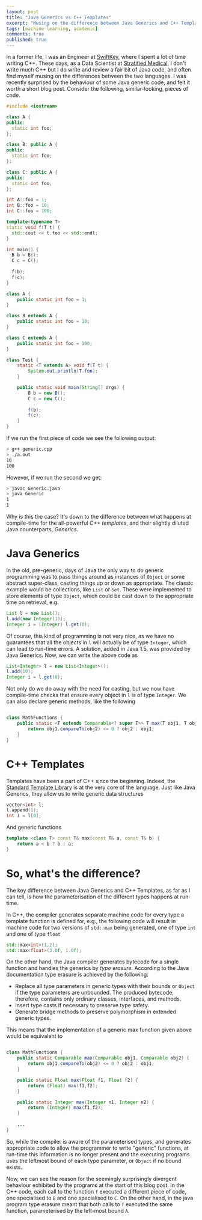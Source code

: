 ```yaml
---
layout: post
title: "Java Generics vs C++ Templates"
excerpt: "Musing on the difference between Java Generics and C++ Templates"
tags: [machine learning, academic]
comments: true
published: true
---
```


In a former life, I was an Engineer at
[SwiftKey](http://www.swiftkey.com), where I spent a lot of time
writing C++. These days, as a Data Scientist at
[Stratified Medical](http://www.stratifiedmedical.com), I don't write
much C++ but I do write and review a fair bit of Java code, and often
find myself musing on the differences between the two languages. I was
recently surprised by the behaviour of some Java generic code, and
felt it worth a short blog post. Consider the following,
similar-looking, pieces of code.

```c++
#include <iostream>

class A {
public:
  static int foo;
};

class B: public A {
public:
  static int foo;
};

class C: public A {
public:
  static int foo;
};

int A::foo = 1;
int B::foo = 10;
int C::foo = 100;

template<typename T>
static void f(T t) {
  std::cout << t.foo << std::endl;
}

int main() {
  B b = B();
  C c = C();
  
  f(b);
  f(c);
}
```

```java
class A {
    public static int foo = 1;
}

class B extends A {
    public static int foo = 10;
}

class C extends A {
    public static int foo = 100;
}

class Test {
    static <T extends A> void f(T t) {
        System.out.println(T.foo);
    }

    public static void main(String[] args) {
        B b = new B();
        C c = new C();
        
        f(b);
        f(c);
    }
}
```

If we run the first piece of code we see the following output:

```bash
> g++ generic.cpp
> ./a.out
10
100
```

However, if we run the second we get:

```bash
> javac Generic.java
> java Generic
1
1
```

Why is this the case? It's down to the difference between what happens
at compile-time for the all-powerful _C++ templates_, and their
slightly diluted Java counterparts, _Generics_.

# Java Generics

In the old, pre-generic, days of Java the only way to do generic
programming was to pass things around as instances of ```Object``` or
some abstract super-class, casting things up or down as
appropriate. The classic example would be collections, like ```List```
or ```Set```. These were implemented to store elements of type
```Object```, which could be cast down to the appropriate time on
retrieval, e.g.

```java
List l = new List();
l.add(new Integer(1));
Integer i = (Integer) l.get(0);
```

Of course, this kind of programming is not very nice, as we have no
guarantees that all the objects in ```l``` will actually be of type
```Integer```, which can lead to run-time errors. A solution, added in
Java 1.5, was provided by Java Generics. Now, we can write the above
code as

```java
List<Integer> l = new List<Integer>();
l.add(10);
Integer i = l.get(0);
```

Not only do we do away with the need for casting, but we now have
compile-time checks that ensure every object in ```l``` is of type
```Integer```. We can also declare generic methods, like the following

```java

class MathFunctions {
    public static <T extends Comparable<? super T>> T max(T obj1, T obj2) {
        return obj1.compareTo(obj2) <= 0 ? obj2 : obj1; 
    }
}
```

# C++ Templates

Templates have been a part of C++ since the beginning. Indeed, the
[Standard Template Library](https://www.sgi.com/tech/stl/) is at the
very core of the language. Just like Java Generics, they allow us to write generic data structures

```c++
vector<int> l;
l.append(1);
int i = l[0];
```

And generic functions

```c++
template <class T> const T& max(const T& a, const T& b) {
    return a < b ? b : a;
}
```

# So, what's the difference?

The key difference between Java Generics and C++ Templates, as far as
I can tell, is how the parameterisation of the different types happens
at run-time.

In C++, the compiler generates separate machine code for every type a
template function is defined for, e.g., the following code will result
in machine code for two versions of ```std::max``` being generated,
one of type ```int``` and one of type ```float```

```c++
std::max<int>(1,2);
std::max<float>(3.0f, 1.0f);
```

On the other hand, the Java compiler generates bytecode for a single
function and handles the generics by *type erasure*. According to the
Java documentation type erasure is achieved by the following:

- Replace all type parameters in generic types with their bounds or
  ```Object``` if the type parameters are unbounded. The produced bytecode,
  therefore, contains only ordinary classes, interfaces, and methods.
- Insert type casts if necessary to preserve type safety.
- Generate bridge methods to preserve polymorphism in extended generic
  types.
            
This means that the implementation of a generic max function given
above would be equivalent to

```java

class MathFunctions {
    public static Comparable max(Comparable obj1, Comparable obj2) {
        return obj1.compareTo(obj2) <= 0 ? obj2 : obj1; 
    }

    public static Float max(Float f1, Float f2) {
        return (Float) max(f1,f2);
    }

    public static Integer max(Integer n1, Integer n2) {
        return (Integer) max(f1,f2);
    }
    
    ...
}

```

So, while the compiler is aware of the parameterised types, and
generates appropriate code to allow the programmer to write "generic"
functions, at run-time this information is no longer present and the
executing programs uses the leftmost bound of each type parameter, or
```Object``` if no bound exists.

Now, we can see the reason for the seemingly surprisingly divergent
behaviour exhibited by the programs at the start of this blog post. In
the C++ code, each call to the function ```f``` executed a different
piece of code, one specialised to ```B``` and one specialised to
```C```. On the other hand, in the java program type erasure meant
that both calls to ```f``` executed the same function, parameterised
by the left-most bound ```A```.
